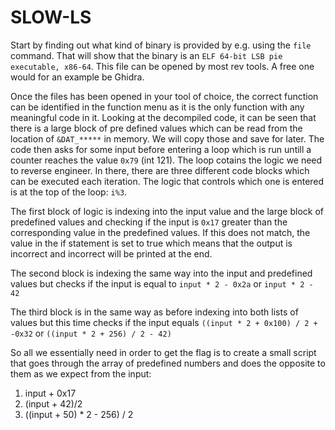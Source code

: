 # SLOW-LS
Start by finding out what kind of binary is provided by e.g. using the `file` command. That will show that the binary is an `ELF 64-bit LSB pie executable, x86-64`. This file can be opened by most rev tools. A free one would for an example be Ghidra.

Once the files has been opened in your tool of choice, the correct function can be identified in the function menu as it is the only function with any meaningful code in it. Looking at the decompiled code, it can be seen that there is a large block of pre defined values which can be read from the location of `&DAT_*****` in memory. We will copy those and save for later. The code then asks for some input before entering a loop which is run untill a counter reaches the value `0x79` (int 121). The loop cotains the logic we need to reverse engineer. In there, there are three different code blocks which can be executed each iteration. The logic that controls which one is entered is at the top of the loop: `i%3`.

The first block of logic is indexing into the input value and the large block of predefined values and checking if the input is `0x17` greater than the corresponding value in the predefined values. If this does not match, the value in the if statement is set to true which means that the output is incorrect and incorrect will be printed at the end.

The second block is indexing the same way into the input and predefined values but checks if the input is equal to `input * 2 - 0x2a` or `input * 2 - 42`

The third block is in the same way as before indexing into both lists of values but this time checks if the input equals `((input * 2 + 0x100) / 2 + -0x32` or `((input * 2 + 256) / 2 - 42)`

So all we essentially need in order to get the flag is to create a small script that goes through the array of predefined numbers and does the opposite to them as we expect from the input:

1. input + 0x17
2. (input + 42)/2
3. ((input + 50) * 2 - 256) / 2